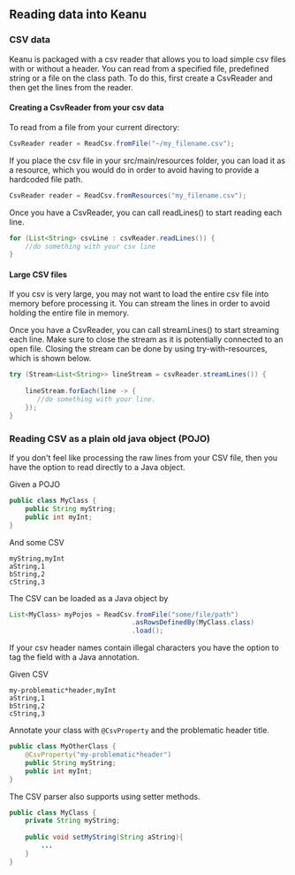 ## Reading data into Keanu

### CSV data

Keanu is packaged with a csv reader that allows you to load simple csv files with or without
a header. You can read from a specified file, predefined string or a file on the class path.
To do this, first create a CsvReader and then get the lines from the reader.

#### Creating a CsvReader from your csv data
To read from a file from your current directory:

```java
CsvReader reader = ReadCsv.fromFile("~/my_filename.csv");

```

If you place the csv file in your src/main/resources folder, you can load it as a resource,
which you would do in order to avoid having to provide a hardcoded file path.

```java
CsvReader reader = ReadCsv.fromResources("my_filename.csv");

```

Once you have a CsvReader, you can call readLines() to start reading each line.
```java
for (List<String> csvLine : csvReader.readLines()) {
    //do something with your csv line
}
```

#### Large CSV files

If you csv is very large, you may not want to load the entire csv file into memory before
processing it. You can stream the lines in order to avoid holding the entire file in memory.

Once you have a CsvReader, you can call streamLines() to start streaming each line. Make sure
to close the stream as it is potentially connected to an open file. Closing the stream can be
done by using try-with-resources, which is shown below.

```java
try (Stream<List<String>> lineStream = csvReader.streamLines()) {
   
    lineStream.forEach(line -> {
       //do something with your line. 
    });
}
```

### Reading CSV as a plain old java object (POJO)

If you don't feel like processing the raw lines from your CSV file, then you 
have the option to read directly to a Java object.

Given a POJO

```java
public class MyClass {
    public String myString;
    public int myInt;
}
```

And some CSV

```
myString,myInt
aString,1
bString,2
cString,3
```

The CSV can be loaded as a Java object by

```java
List<MyClass> myPojos = ReadCsv.fromFile("some/file/path")
                               .asRowsDefinedBy(MyClass.class)
                               .load();
```

If your csv header names contain illegal characters you have the option to
tag the field with a Java annotation.

Given CSV

```
my-problematic*header,myInt
aString,1
bString,2
cString,3
```

Annotate your class with `@CsvProperty` and the problematic header title.

```java
public class MyOtherClass {
    @CsvProperty("my-problematic*header")
    public String myString;
    public int myInt;
}
```

The CSV parser also supports using setter methods.

```java
public class MyClass {
    private String myString;
    
    public void setMyString(String aString){
        ...
    }
}
```